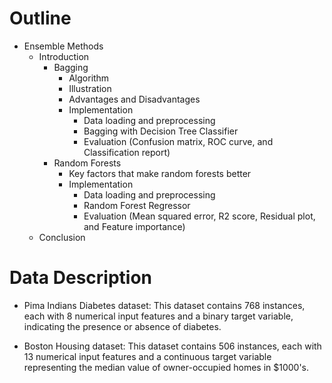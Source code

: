 # Outline

- Ensemble Methods
  - Introduction
    - Bagging
      - Algorithm
      - Illustration
      - Advantages and Disadvantages
      - Implementation
        - Data loading and preprocessing
        - Bagging with Decision Tree Classifier
        - Evaluation (Confusion matrix, ROC curve, and Classification report)
    - Random Forests
      - Key factors that make random forests better
      - Implementation
        - Data loading and preprocessing
        - Random Forest Regressor
        - Evaluation (Mean squared error, R2 score, Residual plot, and Feature importance)
  - Conclusion

# Data Description

- Pima Indians Diabetes dataset: This dataset contains 768 instances, each with 8 numerical input features and a binary target variable, indicating the presence or absence of diabetes.

- Boston Housing dataset: This dataset contains 506 instances, each with 13 numerical input features and a continuous target variable representing the median value of owner-occupied homes in $1000's.